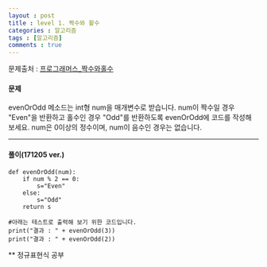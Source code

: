 ```yaml
---
layout : post
title : level 1. 짝수와 활수
categories : 알고리즘
tags : [알고리즘]
comments : true
---
```


문제출처 : [프로그래머스_짝수와홀수](https://programmers.co.kr/learn/challenge_codes/123)

#### **문제**
evenOrOdd 메소드는 int형 num을 매개변수로 받습니다.
num이 짝수일 경우 "Even"을 반환하고 홀수인 경우 "Odd"를 반환하도록 evenOrOdd에 코드를 작성해 보세요.
num은 0이상의 정수이며, num이 음수인 경우는 없습니다.

- - -
#### **풀이**(171205 ver.)
```
def evenOrOdd(num):
    if num % 2 == 0:
        s="Even"
    else:
        s="Odd"       
    return s

#아래는 테스트로 출력해 보기 위한 코드입니다.
print("결과 : " + evenOrOdd(3))
print("결과 : " + evenOrOdd(2))
```
** 정규표현식 공부